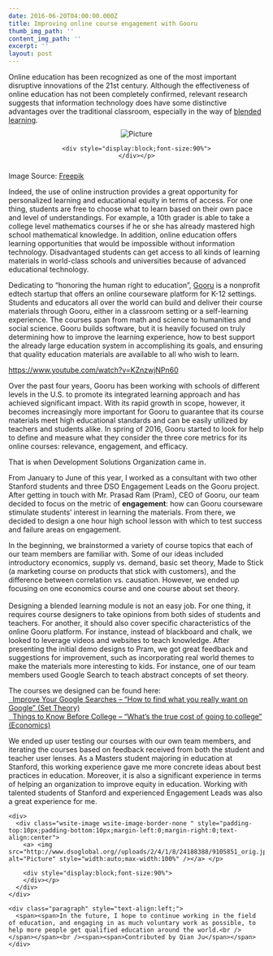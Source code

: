 ```yaml
---
date: 2016-06-20T04:00:00.000Z
title: Improving online course engagement with Gooru
thumb_img_path: ''
content_img_path: ''
excerpt: ''
layout: post
---
```

<div class="paragraph" style="text-align:left;">
  <span><span>Online education has been recognized as one of the most important disruptive innovations of the 21</span><span>st</span><span> century. Although the effectiveness of online education has not been completely confirmed, relevant research suggests that information technology does have some distinctive advantages over the traditional classroom, especially in the way of </span><a href="https://en.wikipedia.org/wiki/Blended_learning"><span>blended learning</span></a><span>.</span></span>
</div>

<div>
  <div class="wsite-image wsite-image-border-none " style="padding-top:10px;padding-bottom:10px;margin-left:0;margin-right:0;text-align:center">
    <a> <img src="http://www.dsoglobal.org//uploads/2/4/1/8/24188388/352623_orig.jpg" alt="Picture" style="width:auto;max-width:100%" /></a> </p> 
    
    <div style="display:block;font-size:90%">
    </div></p>
  </div>
</div>

<div class="paragraph" style="text-align:left;">
  <span><span>Image Source: </span><a href="http://www.freepik.com/free-vector/online-education_780890.htm"><span>Freepik</span></a></span></p> 
  
  <p>
    <span><span>Indeed, the use of online instruction provides a great opportunity for personalized learning and educational equity in terms of access. For one thing, students are free to choose what to learn based on their own pace and level of understandings. For example, a 10th grader is able to take a college level mathematics courses if he or she has already mastered high school mathematical knowledge. In addition, online education offers learning opportunities that would be impossible without information technology. Disadvantaged students can get access to all kinds of learning materials in world-class schools and universities because of advanced educational technology.</span></span>
  </p>
  
  <p>
    <span><span>Dedicating to “honoring the human right to education”, </span><a href="https://www.gooru.org/"><span>Gooru</span></a><span> is a nonprofit edtech startup that offers an online courseware platform for K-12 settings. Students and educators all over the world can build and deliver their course materials through Gooru, either in a classroom setting or a self-learning experience. The courses span from math and science to humanities and social science. Gooru builds software, but it is heavily focused on truly determining how to improve the learning experience, how to best support the already large education system in accomplishing its goals, and ensuring that quality education materials are available to all who wish to learn.</span></span>
  </p>
  
  <p>
    <span><a href="https://www.youtube.com/watch?v=KZnzwjNPn60"><span>https://www.youtube.com/watch?v=KZnzwjNPn60</span></a></span>
  </p>
  
  <p>
    <span><span>Over the past four years, Gooru has been working with schools of different levels in the U.S. to promote its integrated learning approach and has achieved significant impact. With its rapid growth in scope, however, it becomes increasingly more important for Gooru to guarantee that its course materials meet high educational standards and can be easily utilized by teachers and students alike. In spring of 2016, Gooru started to look for help to define and measure what they consider the three core metrics for its online courses: relevance, engagement, and efficacy.</span></span>
  </p>
  
  <p>
    <span><span>That is when Development Solutions Organization came in.</span></span>
  </p>
  
  <p>
    <span><span>From January to June of this year, I worked as a consultant with two other Stanford students and three DSO Engagement Leads on the Gooru project. After getting in touch with Mr. Prasad Ram (Pram), CEO of Gooru, our team decided to focus on the metric of <strong>engagement</strong>: how can Gooru courseware stimulate students’ interest in learning the materials. From there, we decided to design a one hour high school lesson with which to test success and failure areas on engagement.</span></span>
  </p>
  
  <p>
    <span><span>In the beginning, we brainstormed a variety of course topics that each of our team members are familiar with. Some of our ideas included introductory economics, supply vs. demand, basic set theory, Made to Stick (a marketing course on products that stick with customers), and the difference between correlation vs. causation. However, we ended up focusing on one economics course and one course about set theory.</span></span><br />​<br /><span><span>Designing a blended learning module is not an easy job. For one thing, it requires course designers to take opinions from both sides of students and teachers. For another, it should also cover specific characteristics of the online Gooru platform. For instance, instead of blackboard and chalk, we looked to leverage videos and websites to teach knowledge. After presenting the initial demo designs to Pram, we got great feedback and suggestions for improvement, such as incorporating real world themes to make the materials more interesting to kids. For instance, one of our team members used Google Search to teach abstract concepts of set theory.</span></span>
  </p>
  
  <p>
    <span><span>The courses we designed can be found here:<br /><span><a href="http://bit.ly/set-theory-gooru"><span>  Improve Your Google Searches &#8211; &#8220;How to find what you really want on Google&#8221; (Set Theory)</span></a></span></span></span><br /><span><a href="http://bit.ly/econ-gooru"><span>  Things to Know Before College &#8211; &#8220;What&#8217;s the true cost of going to college&#8221; (Economics)</span></a></span>
  </p>
  
  <p>
    <span><span>We ended up user testing our courses with our own team members, and iterating the courses based on feedback received from both the student and teacher user lenses. As a Masters student majoring in education at Stanford, this working experience gave me more concrete ideas about best practices in education. Moreover, it is also a significant experience in terms of helping an organization to improve equity in education. Working with talented students of Stanford and experienced Engagement Leads was also a great experience for me.</span></span> </div> 
    
    <div>
      <div class="wsite-image wsite-image-border-none " style="padding-top:10px;padding-bottom:10px;margin-left:0;margin-right:0;text-align:center">
        <a> <img src="http://www.dsoglobal.org//uploads/2/4/1/8/24188388/9105851_orig.jpg" alt="Picture" style="width:auto;max-width:100%" /></a> </p> 
        
        <div style="display:block;font-size:90%">
        </div></p>
      </div>
    </div>
    
    <div class="paragraph" style="text-align:left;">
      <span><span>In the future, I hope to continue working in the field of education, and engaging in as much voluntary work as possible, to help more people get qualified education around the world.<br />​</span></span><br /><span><span>Contributed by Qian Ju</span></span>
    </div>